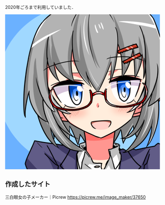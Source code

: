 2020年ごろまで利用していました．

![](original/smile.png)



## 作成したサイト

三白眼女の子メーカー｜Picrew https://picrew.me/image_maker/37650 